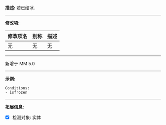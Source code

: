 **描述:** 若已结冰.

---

**修改项:**

| 修改项名  | 别称           | 描述                      |
| --------- | -------------- | ------------------------- |
| 无 | 无 | 无 |

---

新增于 MM 5.0

---

**示例:**

```
Conditions:
- isfrozen
```

---

**拓展信息:**

- [x] 检测对象: 实体